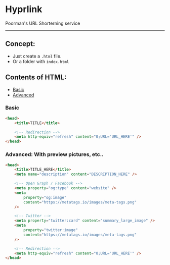 # Hyprlink

Poorman's URL Shorterning service

---

## Concept:

- Just create a `.html` file.
- Or a folder with `index.html`

## Contents of HTML:

- [Basic](#basic)
- [Advanced](#advanced-with-preview-pictures-etc)

### Basic

```html
<head>
    <title>TITLE</title>

    <!-- Redirection -->
    <meta http-equiv="refresh" content="0;URL='URL_HERE'" />
</head>
```

### Advanced: With preview pictures, etc..

```html
<head>
    <title>TITLE_HERE</title>
    <meta name="description" content="DESCRIPTION_HERE" />

    <!-- Open Graph / Facebook -->
    <meta property="og:type" content="website" />
    <meta
        property="og:image"
        content="https://metatags.io/images/meta-tags.png"
    />

    <!-- Twitter -->
    <meta property="twitter:card" content="summary_large_image" />
    <meta
        property="twitter:image"
        content="https://metatags.io/images/meta-tags.png"
    />

    <!-- Redirection -->
    <meta http-equiv="refresh" content="0;URL='URL_HERE'" />
</head>
```
